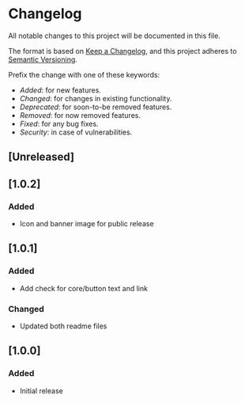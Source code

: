 # Changelog

All notable changes to this project will be documented in this file.

The format is based on [Keep a Changelog](https://keepachangelog.com/en/1.0.0/),
and this project adheres to [Semantic Versioning](https://semver.org/spec/v2.0.0.html).

Prefix the change with one of these keywords:

-   _Added_: for new features.
-   _Changed_: for changes in existing functionality.
-   _Deprecated_: for soon-to-be removed features.
-   _Removed_: for now removed features.
-   _Fixed_: for any bug fixes.
-   _Security_: in case of vulnerabilities.

## [Unreleased]

## [1.0.2]

### Added

-   Icon and banner image for public release

## [1.0.1]

### Added

-   Add check for core/button text and link

### Changed

-   Updated both readme files

## [1.0.0]

### Added

-   Initial release
